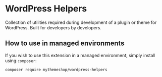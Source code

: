 # WordPress Helpers

Collection of utilities required during development of a plugin or theme for WordPress. Built for developers by developers.

## How to use in managed environments

If you wish to use this extension in a managed environment, simply install using `composer`:

```
composer require mythemeshop/wordpress-helpers
```
